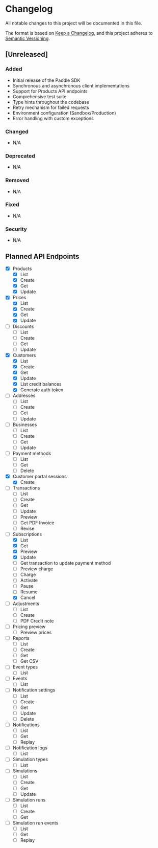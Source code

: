 # Changelog

All notable changes to this project will be documented in this file.

The format is based on [Keep a Changelog](https://keepachangelog.com/en/1.0.0/),
and this project adheres to [Semantic Versioning](https://semver.org/spec/v2.0.0.html).

## [Unreleased]

### Added
- Initial release of the Paddle SDK
- Synchronous and asynchronous client implementations
- Support for Products API endpoints
- Comprehensive test suite
- Type hints throughout the codebase
- Retry mechanism for failed requests
- Environment configuration (Sandbox/Production)
- Error handling with custom exceptions

### Changed
- N/A

### Deprecated
- N/A

### Removed
- N/A

### Fixed
- N/A

### Security
- N/A

## Planned API Endpoints

- [x] Products
  - [x] List
  - [x] Create
  - [x] Get
  - [x] Update

- [x] Prices
  - [x] List
  - [x] Create
  - [x] Get
  - [x] Update

- [ ] Discounts
  - [ ] List
  - [ ] Create
  - [ ] Get
  - [ ] Update
  
- [x] Customers
  - [x] List
  - [x] Create
  - [x] Get
  - [x] Update
  - [x] List credit balances
  - [x] Generate auth token

- [ ] Addresses
  - [ ] List
  - [ ] Create
  - [ ] Get
  - [ ] Update

- [ ] Businesses
  - [ ] List
  - [ ] Create
  - [ ] Get
  - [ ] Update

- [ ] Payment methods
  - [ ] List
  - [ ] Get
  - [ ] Delete

- [x] Customer portal sessions
  - [x] Create

- [ ] Transactions
  - [ ] List
  - [ ] Create
  - [ ] Get
  - [ ] Update
  - [ ] Preview
  - [ ] Get PDF Invoice
  - [ ] Revise

- [ ] Subscriptions
  - [x] List
  - [x] Get
  - [x] Preview
  - [x] Update
  - [ ] Get transaction to update payment method
  - [ ] Preview charge
  - [ ] Charge
  - [ ] Activate
  - [ ] Pause
  - [ ] Resume
  - [x] Cancel

- [ ] Adjustments
  - [ ] List
  - [ ] Create
  - [ ] PDF Credit note

- [ ] Pricing preview
  - [ ] Preview prices

- [ ] Reports
  - [ ] List
  - [ ] Create
  - [ ] Get
  - [ ] Get CSV

- [ ] Event types
  - [ ] List

- [ ] Events
  - [ ] List

- [ ] Notification settings
  - [ ] List
  - [ ] Create
  - [ ] Get
  - [ ] Update
  - [ ] Delete

- [ ] Notifications
  - [ ] List
  - [ ] Get
  - [ ] Replay

- [ ] Notification logs
  - [ ] List

- [ ] Simulation types
  - [ ] List

- [ ] Simulations
  - [ ] List
  - [ ] Create
  - [ ] Get
  - [ ] Update

- [ ] Simulation runs
  - [ ] List
  - [ ] Create
  - [ ] Get

- [ ] Simulation run events
  - [ ] List
  - [ ] Get
  - [ ] Replay